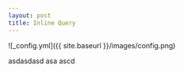```yaml
---
layout: post
title: Inline Query
---
```



![_config.yml]({{ site.baseurl }}/images/config.png)

asdasdasd asa ascd
